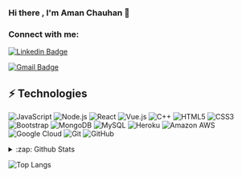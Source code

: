 ### Hi there , I'm Aman Chauhan 👋

### Connect with me:
[![Linkedin Badge](https://img.shields.io/badge/-mrigank-blue?style=flat-square&logo=Linkedin&logoColor=white&link=https://www.linkedin.com/in/aman-chauhan-65b726199/)](https://www.linkedin.com/in/aman-chauhan-65b726199/)  

[![Gmail Badge](https://img.shields.io/badge/-mrigank.anand52@gmail.com-c14438?style=flat-square&logo=Gmail&logoColor=white&link=mailto:abhitheone456@gmail.com)](mailto:abhitheone456@gmail.com)  


<!--
**aman-d-1-n-only/aman-d-1-n-only** is a ✨ _special_ ✨ repository because its `README.md` (this file) appears on your GitHub profile.

Here are some ideas to get you started:

- 🔭 I’m currently working on ...
- 🌱 I’m currently learning ...
- 👯 I’m looking to collaborate on ...
- 🤔 I’m looking for help with ...
- 💬 Ask me about ...
- 📫 How to reach me: ...
- 😄 Pronouns: ...
- ⚡ Fun fact: ...
-->
## ⚡ Technologies

![JavaScript](https://img.shields.io/badge/-JavaScript-black?style=flat-square&logo=javascript)
![Node.js](https://img.shields.io/badge/-Node.js-green?style=flat-square&logo=nodejs)
![React](https://img.shields.io/badge/-React-black?style=flat-square&logo=react)
![Vue.js](https://img.shields.io/badge/-Vue.js-black?style=flat-square&logo=vue.js)
![C++](https://img.shields.io/badge/-C++-00599C?style=flat-square&logo=c)
![HTML5](https://img.shields.io/badge/-HTML5-E34F26?style=flat-square&logo=html5&logoColor=white)
![CSS3](https://img.shields.io/badge/-CSS3-1572B6?style=flat-square&logo=css3)
![Bootstrap](https://img.shields.io/badge/-Bootstrap-563D7C?style=flat-square&logo=bootstrap)
![MongoDB](https://img.shields.io/badge/-MongoDB-black?style=flat-square&logo=mongodb)
![MySQL](https://img.shields.io/badge/-MySQL-black?style=flat-square&logo=mysql)
![Heroku](https://img.shields.io/badge/-Heroku-430098?style=flat-square&logo=heroku)
![Amazon AWS](https://img.shields.io/badge/Amazon%20AWS-232F3E?style=flat-square&logo=amazon-aws)
![Google Cloud](https://img.shields.io/badge/Google%20Cloud-black?style=flat-square&logo=google-cloud)
![Git](https://img.shields.io/badge/-Git-black?style=flat-square&logo=git)
![GitHub](https://img.shields.io/badge/-GitHub-181717?style=flat-square&logo=github)

<details>
  <summary>:zap: Github Stats</summary>

  <img align="left" alt="aman-d-1-n-only Github Stats" src="https://github-readme-stats.aman-d-1-n-only.vercel.app/api?username=aman-d-1-n-only&show_icons=true&hide_border=true" />

</details>

![Top Langs](https://github-readme-stats.vercel.app/api/top-langs/?username=aman-d-1-n-only&hide=TeX&layout=compact)
